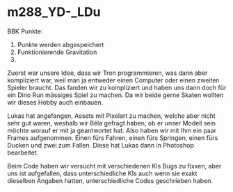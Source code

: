 # m288_YD-_LDu
BBK Punkte:
1. Punkte werden abgespeichert
2. Funktionierende Gravitation
3. 

Zuerst war unsere Idee, dass wir Tron programmieren, was dann aber kompliziert war, weil man ja entweder einen Computer oder einen zweiten Spieler braucht. Das fanden wir zu kompliziert und haben uns dann doch für ein Dino Run mässiges Spiel zu machen. Da wir beide gerne Skaten wollten wir dieses Hobby auch einbauen.

Lukas hat angefangen, Assets mit Pixelart zu machen, welche aber nicht sehr gut waren, weshalb wir Béla gefragt haben, ob er unser Modell sein möchte worauf er mit ja geantwortet hat. Also haben wir mit Ihm ein paar Frames aufgenommen. Einen fürs Fahren, einen fürs Springen, einen fürs Ducken und zwei zum Fallen. Diese hat Lukas dann in Photoshop bearbeitet.

Beim Code haben wir versucht mit verschiedenen KIs Bugs zu fixxen, aber uns ist aufgefallen, dass unterschiedliche KIs auch wenn sie exakt dieselben Angaben hatten, unterschiedliche Codes geschrieben haben. 
